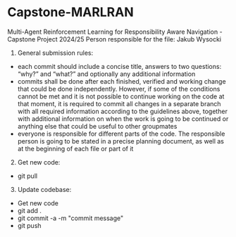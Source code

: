 # Capstone-MARLRAN
Multi-Agent Reinforcement Learning for Responsibility Aware Navigation - Capstone Project 2024/25
Person responsible for the file: Jakub Wysocki

1. General submission rules:
- each commit should include a concise title, answers to two questions: “why?” and “what?” and optionally any additional information
- commits shall be done after each finished, verified and working change that could be done independently. However, if some of the conditions cannot be met and it is not possible to continue working on the code at that moment, it is required to commit all changes in a separate branch with all required information according to the guidelines above, together with additional information on when the work is going to be continued or anything else that could be useful to other groupmates
- everyone is responsible for different parts of the code. The responsible person is going to be stated in a precise planning document, as well as at the beginning of each file or part of it

2. Get new code:
- git pull

3. Update codebase:
- Get new code
- git add .
- git commit -a -m "commit message"
- git push
